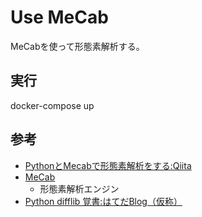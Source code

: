 # Use MeCab

MeCabを使って形態素解析する。

## 実行

docker-compose up

## 参考

- [PythonとMecabで形態素解析をする:Qiita](https://qiita.com/DisneyAladdin/items/eb72a47f6543efe2b951)
- [MeCab](http://taku910.github.io/mecab/)
  - 形態素解析エンジン
- [Python difflib 覚書:はてだBlog（仮称）](https://itdepends.hateblo.jp/entry/2020/03/04/225605)
